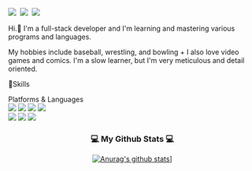 <p align="left">
  <a href=""><img src="https://img.shields.io/badge/Tech%20Blog-11B48A?style=flat-square&logo=Vimeo&logoColor=white&link=https://velog.io/@hyeinisfree"/></a>&nbsp
  <a href=""><img src="https://img.shields.io/badge/Instagram-E4405F?style=flat-square&logo=Instagram&logoColor=white&link=https://www.instagram.com/hye_inisfree/"/></a>&nbsp
  <a href=""><img src="https://img.shields.io/badge/Gmail-d14836?style=flat-square&logo=Gmail&logoColor=white&link=kimhyein7110@gmail.com"/></a>
</p>

Hi.👋 I'm a full-stack developer and I'm learning and mastering various programs and languages.

My hobbies include baseball, wrestling, and bowling + I also love video games and comics.
I'm a slow learner, but I'm very meticulous and detail oriented.

💪Skills

Platforms & Languages
<br/>
<img src="https://img.shields.io/badge/C++-00599C?style=flat-square&logo=C%2B%2B&logoColor=white"/></a>
<img src="https://img.shields.io/badge/Java-007396?style=flat-square&logo=Java&logoColor=white"/></a>
<img src="https://img.shields.io/badge/Python-3766AB?style=flat-square&logo=Python&logoColor=white"/></a>
<img src="https://img.shields.io/badge/Javascript-ffb13b?style=flat-square&logo=javascript&logoColor=white"/></a> 
<br>
<img src="https://img.shields.io/badge/Mysql-E6B91E?style=flat-square&logo=MySql&logoColor=white"/></a>
<img src="https://img.shields.io/badge/Django-092E20?style=flat-square&logo=Django&logoColor=white"/></a> 
<img src="https://img.shields.io/badge/Node.js-339933?style=flat-square&logo=Node.js&logoColor=white"/></a>


<h3 align="center">💻 My Github Stats 💻</h3>
<div align="center">

[![Anurag's github stats](https://github-readme-stats.vercel.app/api?username=MTUocto&hide_title=true&show_icons=true&include_all_commits=true&disable_animations=true&theme=vue)](https://github.com/anuraghazra/github-readme-stats)]

<!--
**MTUocto/MTUocto** is a ✨ _special_ ✨ repository because its `README.md` (this file) appears on your GitHub profile.

Here are some ideas to get you started:

- 🔭 I’m currently working on ...
- 🌱 I’m currently learning ...
- 👯 I’m looking to collaborate on ...
- 🤔 I’m looking for help with ...
- 💬 Ask me about ...
- 📫 How to reach me: ...
- 😄 Pronouns: ...
- ⚡ Fun fact: ...
-->
